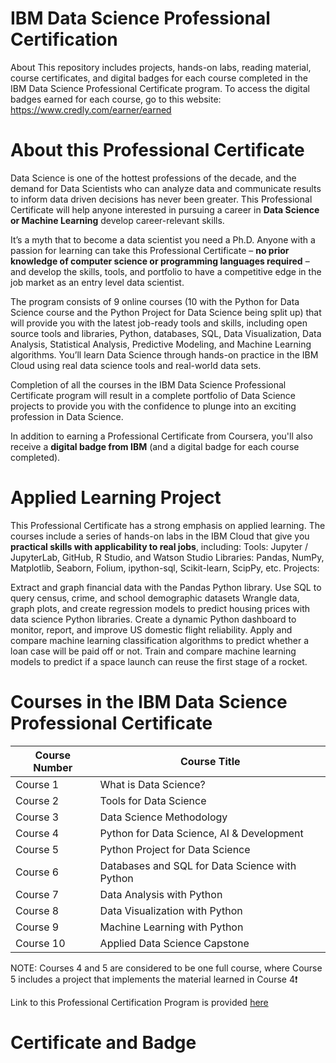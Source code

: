 # IBM Data Science Professional Certification
About This repository includes projects, hands-on labs, reading material, course certificates, and digital badges for each course completed in the IBM Data Science Professional Certificate program. To access the digital badges earned for each course, go to this website: https://www.credly.com/earner/earned


# About this Professional Certificate
Data Science is one of the hottest professions of the decade, and the demand for Data Scientists who can analyze data and communicate results to inform data driven decisions has never been greater. This Professional Certificate will help anyone interested in pursuing a career in **Data Science or Machine Learning** develop career-relevant skills.

It’s a myth that to become a data scientist you need a Ph.D. Anyone with a passion for learning can take this Professional Certificate – **no prior knowledge of computer science or programming languages required** – and develop the skills, tools, and portfolio to have a competitive edge in the job market as an entry level data scientist.

The program consists of 9 online courses (10 with the Python for Data Science course and the Python Project for Data Science being split up) that will provide you with the latest job-ready tools and skills, including open source tools and libraries, Python, databases, SQL, Data Visualization, Data Analysis, Statistical Analysis, Predictive Modeling, and Machine Learning algorithms. You’ll learn Data Science through hands-on practice in the IBM Cloud using real data science tools and real-world data sets.

Completion of all the courses in the IBM Data Science Professional Certificate program will result in a complete portfolio of Data Science projects to provide you with the confidence to plunge into an exciting profession in Data Science.

In addition to earning a Professional Certificate from Coursera, you'll also receive a **digital badge from IBM** (and a digital badge for each course completed).

# Applied Learning Project
This Professional Certificate has a strong emphasis on applied learning. The courses include a series of hands-on labs in the IBM Cloud that give you **practical skills with applicability to real jobs**, including:
Tools: Jupyter / JupyterLab, GitHub, R Studio, and Watson Studio
Libraries: Pandas, NumPy, Matplotlib, Seaborn, Folium, ipython-sql, Scikit-learn, ScipPy, etc.
Projects:

Extract and graph financial data with the Pandas Python library.
Use SQL to query census, crime, and school demographic datasets
Wrangle data, graph plots, and create regression models to predict housing prices with data science Python libraries.
Create a dynamic Python dashboard to monitor, report, and improve US domestic flight reliability.
Apply and compare machine learning classification algorithms to predict whether a loan case will be paid off or not.
Train and compare machine learning models to predict if a space launch can reuse the first stage of a rocket.

# Courses in the IBM Data Science Professional Certificate

|**Course Number**|**Course Title**|
|-|-|
|Course 1|What is Data Science?|
|Course 2|Tools for Data Science|
|Course 3|Data Science Methodology|
|Course 4|Python for Data Science, AI & Development|
|Course 5|Python Project for Data Science|
|Course 6|Databases and SQL for Data Science with Python|
|Course 7|Data Analysis with Python|
|Course 8|Data Visualization with Python|
|Course 9|Machine Learning with Python|
|Course 10|Applied Data Science Capstone|

NOTE: Courses 4 and 5 are considered to be one full course, where Course 5 includes a project that implements the material learned in Course 4❗

Link to this Professional Certification Program is provided [here](https://www.coursera.org/professional-certificates/ibm-data-science)

# Certificate and Badge
